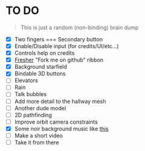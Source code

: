 TO DO
======

> This is just a random (non-binding) brain dump

 * [X] Two fingers === Secondary button
 * [X] Enable/Disable input (for credits/UI/etc...)
 * [X] Controls help on credits
 * [X] [Fresher](https://github.com/tholman/github-corners) "Fork me on github" ribbon
 * [X] Background starfield
 * [X] Bindable 3D buttons
 * [ ] Elevators
 * [ ] Rain
 * [ ] Talk bubbles
 * [ ] Add more detail to the hallway mesh
 * [ ] Another dude model
 * [ ] 2D pathfinding
 * [ ] Improve orbit camera constraints
 * [X] Some noir background music like [this](https://www.youtube.com/watch?v=bSLF0Q8B0f0)
 * [ ] Make a short video
 * [ ] Take it from there
